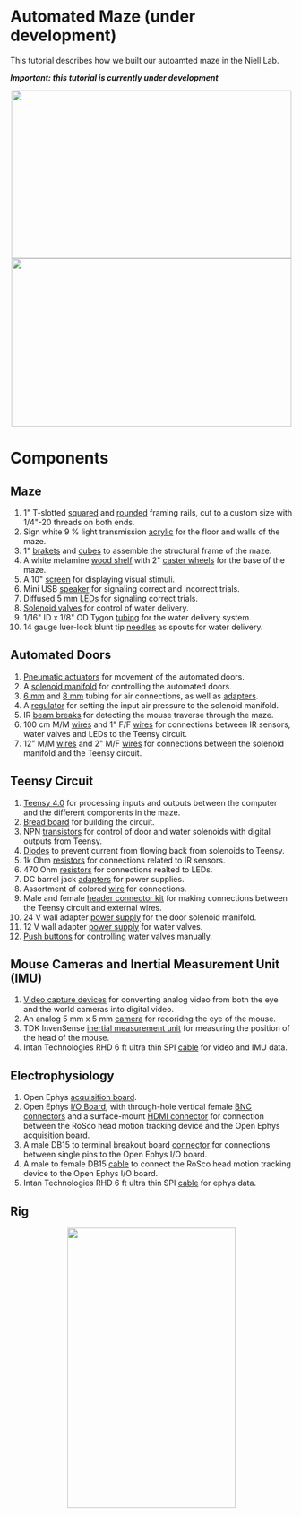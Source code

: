 # Automated Maze (under development)

This tutorial describes how we built our autoamted maze in the Niell Lab.

***Important: this tutorial is currently under development***

<p align="center">
<img width="500" height="300" src="../assets/mazeTopView.png">
<img width="500" height="300" src="../assets/mazeComponents.png">
</p>

# Components

## Maze

1. 1" T-slotted [squared](https://www.mcmaster.com/47065T101/) and [rounded](https://www.mcmaster.com/3136N27/) framing rails, cut to a custom size with 1/4"-20 threads on both ends.
2. Sign white 9 % light transmission [acrylic](https://www.tapplastics.com/product/plastics/cut_to_size_plastic/acrylic_sheets_color/341) for the floor and walls of the maze.
3. 1" [brakets](https://www.mcmaster.com/47065T236/) and [cubes](https://www.mcmaster.com/47065T244/) to assemble the structural frame of the maze.
4. A white melamine [wood shelf](https://www.homedepot.com/p/White-Melamine-Wood-Shelf-23-75-in-D-x-48-in-L-252297/202089063) with 2" [caster wheels](https://www.amazon.com/Casters-Locking-Castors-Furniture-Kitchen/dp/B09QZMTSCQ/ref=pd_bxgy_img_d_sccl_2/142-9516444-0421340?pd_rd_w=h5m3x&content-id=amzn1.sym.839d7715-b862-4989-8f65-c6f9502d15f9&pf_rd_p=839d7715-b862-4989-8f65-c6f9502d15f9&pf_rd_r=FRMHFY3ZBWA5QW7X6ASM&pd_rd_wg=8v5Oh&pd_rd_r=5618abc9-7d00-4d7a-a696-668fa49b88b9&pd_rd_i=B0BFXLTQNH&th=1) for the base of the maze.
5. A 10" [screen](https://www.amazon.com/dp/B0987468N2/ref=sspa_dk_detail_4?pd_rd_i=B0987468N2&pd_rd_w=QqC5K&content-id=amzn1.sym.386c274b-4bfe-4421-9052-a1a56db557ab&pf_rd_p=386c274b-4bfe-4421-9052-a1a56db557ab&pf_rd_r=1QH3Q0EH5X5P3PGTJ3EK&pd_rd_wg=wrki0&pd_rd_r=280cd8b9-b4b4-4a81-84ca-9a71bb273634&s=pc&sp_csd=d2lkZ2V0TmFtZT1zcF9kZXRhaWxfdGhlbWF0aWM&th=1) for displaying visual stimuli.
6. Mini USB [speaker](https://www.adafruit.com/product/3369?gclid=Cj0KCQjw9fqnBhDSARIsAHlcQYQN7-PUcKRt7g5K4LZLOxeUrOmGBO-mkdPEippvQnJ8RdAV6c8ZS8oaAvPWEALw_wcB) for signaling correct and incorrect trials.
7. Diffused 5 mm [LEDs](https://www.adafruit.com/product/4203?gclid=Cj0KCQjw9fqnBhDSARIsAHlcQYQOVymyhPb8JML-s9yA5havhJG0yBzvc3udh55acPwMJ-_8xEU4wKcaAnpeEALw_wcB) for signaling correct trials.
8. [Solenoid valves](https://www.theleeco.com/industries/scientific-instruments/products/solenoid-valves/browse/?filters[subtype][]=Control+Solenoid+Valves) for control of water delivery.
9. 1/16" ID x 1/8" OD Tygon [tubing](https://www.usplastic.com/catalog/item.aspx?itemid=91104&catid=864) for the water delivery system.
10. 14 gauge luer-lock blunt tip [needles](https://www.amazon.com/Syringe-Dispensing-Needles-Length-Interface/dp/B07DZC225B/ref=pd_ci_mcx_di_int_sccai_cn_d_sccl_2_1/133-0408013-9182656?pd_rd_w=JuARf&content-id=amzn1.sym.751acc83-5c05-42d0-a15e-303622651e1e&pf_rd_p=751acc83-5c05-42d0-a15e-303622651e1e&pf_rd_r=SDJGVFYGQZ0KS2EZG109&pd_rd_wg=XP1nb&pd_rd_r=9ea53b80-e963-4a30-bfc5-857ae6b058f9&pd_rd_i=B07DZC225B&psc=1) as spouts for water delivery.

## Automated Doors

1. [Pneumatic actuators](https://www.amazon.com/Baomain-Pneumatic-Cylinder-SC-Screwed/dp/B01F9XZQ1K/ref=pd_ci_mcx_di_int_sccai_cn_d_sccl_2_2/136-8001444-7379768?pd_rd_w=CoJWI&content-id=amzn1.sym.751acc83-5c05-42d0-a15e-303622651e1e&pf_rd_p=751acc83-5c05-42d0-a15e-303622651e1e&pf_rd_r=AXNT0SNVR13YJT89ZTJJ&pd_rd_wg=F8NEU&pd_rd_r=9dcf470c-de43-4689-a980-ca5e8e994869&pd_rd_i=B01F9XZQ1K&th=1) for movement of the automated doors.
2. A [solenoid manifold](https://www.amazon.com/Baomain-4V210-08-Position-Pneumatic-Solenoid/dp/B01D9IGCTC/ref=sims_dp_d_dex_ai_speed_loc_mtl_v4_d_sccl_4_1/136-8001444-7379768?pd_rd_w=QAJm3&content-id=amzn1.sym.af515e1d-64ab-47a5-8a2e-6be4d0f4cdc5&pf_rd_p=af515e1d-64ab-47a5-8a2e-6be4d0f4cdc5&pf_rd_r=QQ6ZJF00XSNFZP6H8B3Z&pd_rd_wg=ip6Yj&pd_rd_r=6282a60c-3df6-4d58-8258-af29a286d7ae&pd_rd_i=B01D9IGCTC&psc=1) for controlling the automated doors.
3. [6 mm](https://www.amazon.com/Tailonz-Pneumatic-Black-Polyurethane-32-8ft/dp/B08GC6TR2S/ref=sr_1_6?crid=B4SJCL6S8C9C&dib=eyJ2IjoiMSJ9.DejGkL7N9ogqAzdCGOySW8Ul4oFXYI6uTvpMsLFLQavsPcgyc9dCZSS0RZEDuOVTGBNc74dp5AgyndprPP87Hf5uJyTtiH9rcP7fQU8OTkzCA8K8Lv6_3velU18rnE5GaAfLZ6q1gyariRIkULl7URyfKc2KDw0pVo_LMPqGbvt8MmwsfXPHnCfzkYaMb4eLXCrkmvK0VoPedBBdU368PWvUj1i6hELtX5D_il5MeDzO23k3WryqV_aB2wbEvVOaP6Nks4V_xsxegeLF3uYnt_uTJ9Vwoqsxe3ukTBuhLVI.ajZ5AaE_mu1l8TI9caTWLeYIIOOZVvQAvAvGWvogzXg&dib_tag=se&keywords=Air%2BLine%2BTubing%2BKit%2B6mm%2Bblack&qid=1714772204&s=industrial&sprefix=air%2Bline%2Btubing%2Bkit%2B6mm%2Bblac%2Cindustrial%2C121&sr=1-6&th=1) and [8 mm](https://www.amazon.com/CGELE-Pneumatic-Transfer-OD-39-4Ft-12Meter/dp/B09LS1S7MK/ref=sr_1_3?crid=1UCLWG8RC00F5&dib=eyJ2IjoiMSJ9.9IT0mdNrbcPPwFnwS3lttd1-X4Lt2TRh2Ekuy9jjREetTrO9R6abyOPbWKJOIBw0.COukHekBEaDTeMd4yj45MHDLXDYYBJPRxJqthZbJgoc&dib_tag=se&keywords=TAILONZ%2BPNEUMATIC%2BBlack%2B5%2F16&qid=1724450805&s=hi&sprefix=tailonz%2Bpneumatic%2Bblack%2B5%2F1%2Ctools%2C144&sr=1-3&th=1) tubing for air connections, as well as [adapters](https://www.amazon.com/Metalwork-Straight-Reducing-Pneumatic-Connector/dp/B07C7BGQ9S/ref=sr_1_5?crid=2EOM3OXEO5504&dib=eyJ2IjoiMSJ9.sZVireplGplt2H6sWKEogbyxddOqDaPAou-Hecj9GtV1WioAia-WJQIGtxOWdVFVTQup_Kqhm3tuUmI4i797ggSqxKtK6BQcITqGEm_J8Jd80-lc9OO1TKfBGQq-wL9LLAby1xOZYYVYpjkhlgDVuNfve2of7sbq0TFmEraXme2kNnz8YlwITV7zWLn_CfpviRaNwQc0ZqtmgVXMZVcHYADlHSF5U06SYpBPrxmvLaM.iJ10JiNAwGi4COcf2CwCBSLYdg1aO_1qU6pIi8fo8Nk&dib_tag=se&keywords=10%2Bmm%2Bto%2B6%2Bmm%2Bair%2Btubing%2Badapter&qid=1724450958&sprefix=10%2Bmm%2Bto%2B6%2Bmm%2Bair%2Btubing%2Badapter%2Caps%2C214&sr=8-5&th=1).
4. A [regulator](https://www.amazon.com/dp/B09MLMFF2K/ref=sspa_dk_detail_4?pd_rd_i=B09MLMFF2K&pd_rd_w=U3UuV&content-id=amzn1.sym.8c2f9165-8e93-42a1-8313-73d3809141a2&pf_rd_p=8c2f9165-8e93-42a1-8313-73d3809141a2&pf_rd_r=DGYB1C9ZMZ9F3ED5QBE2&pd_rd_wg=BIhvv&pd_rd_r=dd296391-c469-481f-a3ac-71e60c75697b&s=industrial&sp_csd=d2lkZ2V0TmFtZT1zcF9kZXRhaWw&th=1) for setting the input air pressure to the solenoid manifold.
5. IR [beam breaks](https://www.adafruit.com/product/2167) for detecting the mouse traverse through the maze.
6. 100 cm M/M [wires](https://www.amazon.com/EDGELEC-Breadboard-Optional-Assorted-Multicolored/dp/B07GD1W7XV/ref=sr_1_1_sspa?crid=1D6I1EZM32X2T&dib=eyJ2IjoiMSJ9.tjHxIQLJsk16_0YVtUGN6YeXdt0VqIwh7Zmfzd7nvfTaoSMecktPIPsgfi6eLwfPrpE-Z7TFF3Gb6OmAsEyH4OuRfeKQ2U6yeUaDnbuFGswrOXPukg3xDJGZqP0xiogOAQo_2PqBlSW5yXpFgDqxkBzMUHsNNzfc4F-zrGIxkpvzX6CnOzBpjidBHCxZRSphsHbICibgDRfXkQytRIVXbw9Gbyz2Bt6wmlDkohLT7gUYbs8jQcpc5IITMBIXfrioVjBJ50nB4BJkOvXv_kzaIx5H3ulgZPomOofbuDLn7Cw.BAJcuUxcOIL5un-H80QwuIrBCIlUhJ-gg4DElPhICeA&dib_tag=se&keywords=jumper%2Bwires&qid=1718926518&s=industrial&sprefix=jumper%2Bwire%2Cindustrial%2C148&sr=1-1-spons&sp_csd=d2lkZ2V0TmFtZT1zcF9hdGY&th=1) and 1" F/F [wires](https://www.digikey.com/en/products/detail/pololu-corporation/3860/10451018) for connections between IR sensors, water valves and LEDs to the Teensy circuit.
7. 12" M/M [wires](https://www.digikey.com/en/products/detail/pololu-corporation/1765/10450795) and 2" M/F [wires](https://www.digikey.com/en/products/detail/pololu-corporation/3845/10451009) for connections between the solenoid manifold and the Teensy circuit.

## Teensy Circuit

1. [Teensy 4.0](https://www.sparkfun.com/teensy-4-0-headers.html) for processing inputs and outputs between the computer and the different components in the maze.
2. [Bread board](https://www.digikey.com/en/products/detail/sparkfun-electronics/PRT-12699/5762439?utm_adgroup=&utm_source=google&utm_medium=cpc&utm_campaign=PMax%20Shopping_Product_High%20ROAS%20Categories&utm_term=&utm_content=&utm_id=go_cmp-20222717502_adg-_ad-__dev-c_ext-_prd-5762439_sig-CjwKCAjwr7ayBhAPEiwA6EIGxH0-nJ1QtJauifHs8d_4uKSnMKyhCQBnSeDmUdDhgQHYUU73eKNs0RoCaYkQAvD_BwE&gad_source=1&gclid=CjwKCAjwr7ayBhAPEiwA6EIGxH0-nJ1QtJauifHs8d_4uKSnMKyhCQBnSeDmUdDhgQHYUU73eKNs0RoCaYkQAvD_BwE) for building the circuit.
3. NPN [transistors](https://www.digikey.com/en/products/detail/onsemi/BC547B/976366?gclsrc=aw.ds&&utm_adgroup=&utm_source=google&utm_medium=cpc&utm_campaign=PMax%20Shopping_Product_Medium%20ROAS%20Categories&utm_term=&utm_content=&utm_id=go_cmp-20223376311_adg-_ad-__dev-c_ext-_prd-976366_sig-Cj0KCQjwna6_BhCbARIsALId2Z3kIKITUhCn-wMSlmMyu4jYOpSJW8IkK0eGusF3LZLZWlHe61VJmvIaArZBEALw_wcB&gad_source=1&gbraid=0AAAAADrbLlj3So7FqTBK4QOOqqITi_jpy&gclid=Cj0KCQjwna6_BhCbARIsALId2Z3kIKITUhCn-wMSlmMyu4jYOpSJW8IkK0eGusF3LZLZWlHe61VJmvIaArZBEALw_wcB&gclsrc=aw.ds) for control of door and water solenoids with digital outputs from Teensy.
4. [Diodes](https://www.sparkfun.com/diode-rectifier-1a-50v-1n4001.html) to prevent current from flowing back from solenoids to Teensy.
5. 1k Ohm [resistors](https://www.digikey.com/en/products/detail/stackpole-electronics-inc/CFM12JT1K00/1741880) for connections related to IR sensors.
6. 470 Ohm [resistors](https://www.digikey.com/en/products/detail/stackpole-electronics-inc/CF12JT470R/1741161) for connections realted to LEDs.
7. DC barrel jack [adapters](https://www.sparkfun.com/dc-barrel-jack-adapter-breadboard-compatible.html) for power supplies.
8. Assortment of colored [wire](https://www.sparkfun.com/hook-up-wire-assortment-stranded-22-awg.html) for connections.
9. Male and female [header connector kit](https://www.amazon.com/CHENBO-Connector-Housing-Assortment-Terminal/dp/B077X8XV2J/ref=sr_1_3?crid=Q1JQUBJIDW2O&dib=eyJ2IjoiMSJ9.ZV2pcL1tMHr0QntbhCHwV0ABU5A0mO3nzz47YRlN1eukhLKB1KxTg8RLTuKVY2cefXChdFoeeb7-4qEj51dvMKE3YwFLubVw2tVE5V5mKI5Rnvfs7TqBpaU-LIe5K0sfLtOC9KKVJRpxwX8DMGMZNSJDl2xIWvrinbx7aY6gMauFsSAPul0We2oQ65NwJ0giePg-5pNnkUxcWd9oh_RrROWeuBsc72ncFTaPUaNZkijSYoSENe4T6DaoGCXwT9gku17PwkHN8YW9zMFORjBKg9E5ypYWmotWMOTkTOs-0Cg.8VBFpZfhv8JGrCEvoCuEk7HqIESu8TfOJUPnR4w7cag&dib_tag=se&keywords=connector+adapter+for+pin+header&qid=1718053318&s=industrial&sprefix=connector+adapter+for+pin+heade%2Cindustrial%2C111&sr=1-3) for making connections between the Teensy circuit and external wires.
10. 24 V wall adapter [power supply](https://www.amazon.com/gp/product/B095VWHPCC/ref=ppx_yo_dt_b_search_asin_title?ie=UTF8&th=1) for the door solenoid manifold.
11. 12 V wall adapter [power supply](https://www.sparkfun.com/wall-adapter-power-supply-12vdc-600ma-barrel-jack.html) for water valves.
12. [Push buttons](https://www.adafruit.com/product/558) for controlling water valves manually.

## Mouse Cameras and Inertial Measurement Unit (IMU)

1. [Video capture devices](https://www.amazon.com/StarTech-com-USB3HDCAP-Video-Capture-Device/dp/B00PC5HUA6/ref=sr_1_3?crid=1AFS4ZNT5DLU3&dib=eyJ2IjoiMSJ9.2LWQRFf16ZPMxyykpqUm1QtyUSt6AnmngN9oj-gAVxMcaWOHj-sg9mHyR_VOyZlGUHDAgP-RiLVpqHIJ-4CsqHQrcvttvKUw0d4jl_iBUglC5TElRCm2L9J60tKoq5Ut_k4KGTKNtWHq8QpZT8mpwddy7JufOzukyDw1aMnpO24DBLibw6otOFhMhWo_Zq9ubgKt0tLhXP5yMT88ZsZAhWJNJHszQvsijkaGipRK1V4.3MNmDwkGFHCEMfpO7wPUEYZ5Zc35iEvtZ5vzg5dQjI0&dib_tag=se&keywords=startech+usb+3.0+hd+video+capture+device+1080p&qid=1743533019&sprefix=startech+usb+3.0+hd+video+capture+device+1080p%2Caps%2C130&sr=8-3) for converting analog video from both the eye and the world cameras into digital video.
2. An analog 5 mm x 5 mm [camera](https://www.aliexpress.us/item/3256803738909660.html?spm=a2g0o.detail.pcDetailTopMoreOtherSeller.10.47a4Gmv2Gmv2Vk&gps-id=pcDetailTopMoreOtherSeller&scm=1007.40196.422467.0&scm_id=1007.40196.422467.0&scm-url=1007.40196.422467.0&pvid=40156854-8944-49dc-8f22-28e36af707d0&_t=gps-id:pcDetailTopMoreOtherSeller,scm-url:1007.40196.422467.0,pvid:40156854-8944-49dc-8f22-28e36af707d0,tpp_buckets:668%232846%238108%231977&pdp_ext_f=%7B%22order%22%3A%2273%22%2C%22eval%22%3A%221%22%2C%22sceneId%22%3A%2230050%22%7D&pdp_npi=4%40dis%21USD%2117.62%2110.12%21%21%2117.62%2110.12%21%402101c5b217435439061578444e0ef5%2112000027485322782%21rec%21US%21%21ABXZ&utparam-url=scene%3ApcDetailTopMoreOtherSeller%7Cquery_from%3A) for recoridng the eye of the mouse.
3. TDK InvenSense [inertial measurement unit](https://invensense.tdk.com/products/motion-tracking/9-axis/icm-20948/) for measuring the position of the head of the mouse.
4. Intan Technologies RHD 6 ft ultra thin SPI [cable](https://intantech.com/RHD_SPI_cables.html?tabSelect=RHDSPIcables) for video and IMU data.

## Electrophysiology

1. Open Ephys [acquisition board](https://open-ephys.org/acquisition-system/oeps-9029).
2. Open Ephys [I/O Board](https://open-ephys.org/acquisition-system/io-board-pcb), with through-hole vertical female [BNC connectors](https://www.peconnectors.com/coaxial-rf-connectors-bnc-f-rca/hws3912/?srsltid=AfmBOoo6W5EEuw7a9Wj3TCphOwvCRphM8mKeDhZolUMiHQv2XTFZ-yY3QIs&gQT=1) and a surface-mount [HDMI connector](https://www.digikey.com/en/products/detail/amphenol-cs-fci/10029449-111RLF/2785386?s=N4IgTCBcDaIGwAYCcBaALHAjGlmUDkAREAXQF8g) for connection between the RoSco head motion tracking device and the Open Ephys acquisition board.
3. A male DB15 to terminal breakout board [connector](https://www.amazon.com/DB15-Breakout-Connector-Pin-Male/dp/B073RGHNVD) for connections between single pins to the Open Ephys I/O board.
4. A male to female DB15 [cable](https://www.amazon.com/Female-Extension-tinned-Shielded-soliConnector/dp/B093P4W22V/ref=sr_1_5?crid=130GIODUV9ZMD&dib=eyJ2IjoiMSJ9.8Dfuw8gbwaj0Ltt9hNVz6aKSq_yqtXQj2jlV4QmFc4y4sT0Htf3cpZzMWrKl_7DuRt3OoqQtyYHA00QE4swo7XOP6aDjIESvzWZJz_AbNq9HKS9-otb72Ef0sy9F2O8FNDBNScFXaFDjZ9bGLp1yK329s55HWbS-tm0ppJejqisqmffPmw2CRpsBq8liHvQWkC3pBj9iQ86vSZMEVUKZuIpHASC8Zus6WETTaYYXqhI.G9BbIbfxLHvFTva8zR1PQ_lCHkEM7KjyQC1bDxgmQvE&dib_tag=se&keywords=db15%2Bcable%2Bmale%2Bto%2Bfemale%2B3%2Bft&qid=1742251738&sprefix=db15%2Bcable%2Bmale%2Bto%2Bfemale%2B3%2Bft%2Caps%2C152&sr=8-5&th=1) to connect the RoSco head motion tracking device to the Open Ephys I/O board.
5. Intan Technologies RHD 6 ft ultra thin SPI [cable](https://intantech.com/RHD_SPI_cables.html?tabSelect=RHDSPIcables) for ephys data.

## Rig

<p align="center">
<img width="300" height="500" src="../assets/mazeFrontView.png"> 
</p>




